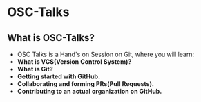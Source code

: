 # OSC-Talks
## What is OSC-Talks?
- OSC Talks is a Hand's on Session on Git, where you will learn:
- **What is VCS(Version Control System)?**
- **What is Git?**
- **Getting started with GitHub.**
- **Collaborating and forming PRs(Pull Requests).**
- **Contributing to an actual organization on GitHub.**
